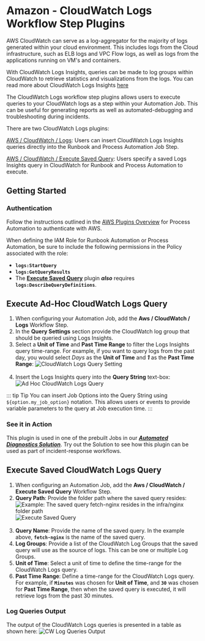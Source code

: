 # Amazon - CloudWatch Logs Workflow Step Plugins

AWS CloudWatch can serve as a log-aggregator for the majority of logs generated within your cloud environment. 
This includes logs from the Cloud infrastructure, such as ELB logs and VPC Flow logs, as well as logs from the applications running on VM's and containers.

With CloudWatch Logs Insights, queries can be made to log groups within CloudWatch to retrieve statistics and visualizations from the logs.
You can read more about CloudWatch Logs Insights [here](https://docs.aws.amazon.com/AmazonCloudWatch/latest/logs/AnalyzingLogData.html)

The CloudWatch Logs workflow step plugins allows users to execute queries to your CloudWatch logs as a step within your Automation Job. This can be useful for generating reports as well as automated-debugging and troubleshooting during incidents.

There are two CloudWatch Logs plugins:

[AWS / CloudWatch / Logs](#execute-ad-hoc-cloudwatch-logs-query): Users can insert CloudWatch Logs Insights queries directly into the Runbook and Process Automation Job Step.

[AWS / CloudWatch / Execute Saved Query](#execute-saved-cloudwatch-logs-query): Users specify a saved Logs Insights query in CloudWatch for Runbook and Process Automation to execute.

## Getting Started

### Authentication
Follow the instructions outlined in the [AWS Plugins Overview](/manual/plugins/aws-plugins-overview.html) for Process Automation to authenticate with AWS.

When defining the IAM Role for Runbook Automation or Process Automation, be sure to include the following permissions in the Policy associated with the role:

* **`logs:StartQuery`**
* **`logs:GetQueryResults`**
* The [**Execute Saved Query**](#execute-saved-cloudwatch-logs-query) plugin _**also**_ requires **`logs:DescribeQueryDefinitions`**.

## Execute Ad-Hoc CloudWatch Logs Query

1. When configuring your Automation Job, add the **Aws / CloudWatch / Logs** Workflow Step.
2. In the **Query Settings** section provide the CloudWatch log group that should be queried using Logs Insights.
3. Select a **Unit of Time** and **Past Time Range** to filter the Logs Insights query time-range. 
For example, if you want to query logs from the past day, you would select _Days_ as the **Unit of Time** and **_1_** as the **Past Time Range**:
![CloudWatch Logs Query Setting](/assets/img/aws-cloudwatch-logs-query-setting.png)<br><br>
4. Insert the Logs Insights query into the **Query String** text-box:
![Ad Hoc CloudWatch Logs Query](/assets/img/aws-cloudwatch-logs-query-string.png)<br>

::: tip Tip
You can insert Job Options into the Query String using `${option.my_job_option}` notation. This allows users or events to provide variable parameters to the query at Job execution time.
:::

### See it in Action
This plugin is used in one of the prebuilt Jobs in our [**_Automated Diagnostics Solution_**](/learning/solutions/automated-diagnostics/solution-overview).
Try out the Solution to see how this plugin can be used as part of incident-response workflows.

## Execute Saved CloudWatch Logs Query

1. When configuring an Automation Job, add the **Aws / CloudWatch / Execute Saved Query** Workflow Step.
2. **Query Path**: Provide the folder path where the saved query resides:
   ![Example: The saved query _**fetch-nginx**_ resides in the _**infra/nginx**_ folder path](/assets/img/cloudwatch-saved-query-console.png)
   ![Execute Saved Query](/assets/img/cloudwatch-saved-query-fields.png)<br><br>
3. **Query Name**: Provide the name of the saved query.  In the example above, **`fetch-nginx`** is the name of the saved query.
4. **Log Groups**: Provide a list of the CloudWatch Log Groups that the saved query will use as the source of logs.  This can be one or multiple Log Groups.
5. **Unit of Time**: Select a unit of time to define the time-range for the CloudWatch Logs query.
6. **Past Time Range**: Define a time-range for the CloudWatch Logs query. 
For example, if **`Minutes`** was chosen for **Unit of Time**, and **`30`** was chosen for **Past Time Range**, then when the saved query is executed, it will retrieve logs from the past 30 minutes.

### Log Queries Output

The output of the CloudWatch Logs queries is presented in a table as shown here:
![CW Log Queries Output](/assets/img/cloudwatch-log-queries-output.png)
